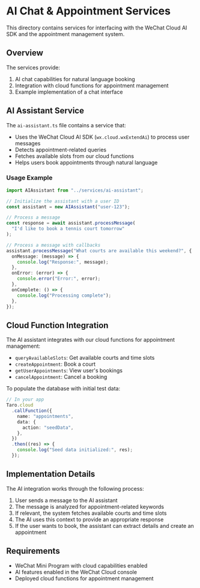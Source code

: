 # AI Chat & Appointment Services

This directory contains services for interfacing with the WeChat Cloud AI SDK and the appointment management system.

## Overview

The services provide:

1. AI chat capabilities for natural language booking
2. Integration with cloud functions for appointment management
3. Example implementation of a chat interface

## AI Assistant Service

The `ai-assistant.ts` file contains a service that:

- Uses the WeChat Cloud AI SDK (`wx.cloud.wxExtendAi`) to process user messages
- Detects appointment-related queries
- Fetches available slots from our cloud functions
- Helps users book appointments through natural language

### Usage Example

```typescript
import AIAssistant from "../services/ai-assistant";

// Initialize the assistant with a user ID
const assistant = new AIAssistant("user-123");

// Process a message
const response = await assistant.processMessage(
  "I'd like to book a tennis court tomorrow"
);

// Process a message with callbacks
assistant.processMessage("What courts are available this weekend?", {
  onMessage: (message) => {
    console.log("Response:", message);
  },
  onError: (error) => {
    console.error("Error:", error);
  },
  onComplete: () => {
    console.log("Processing complete");
  },
});
```

## Cloud Function Integration

The AI assistant integrates with our cloud functions for appointment management:

- `queryAvailableSlots`: Get available courts and time slots
- `createAppointment`: Book a court
- `getUserAppointments`: View user's bookings
- `cancelAppointment`: Cancel a booking

To populate the database with initial test data:

```typescript
// In your app
Taro.cloud
  .callFunction({
    name: "appointments",
    data: {
      action: "seedData",
    },
  })
  .then((res) => {
    console.log("Seed data initialized:", res);
  });
```

## Implementation Details

The AI integration works through the following process:

1. User sends a message to the AI assistant
2. The message is analyzed for appointment-related keywords
3. If relevant, the system fetches available courts and time slots
4. The AI uses this context to provide an appropriate response
5. If the user wants to book, the assistant can extract details and create an appointment

## Requirements

- WeChat Mini Program with cloud capabilities enabled
- AI features enabled in the WeChat Cloud console
- Deployed cloud functions for appointment management
